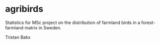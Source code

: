 # agribirds

Statistics for MSc project on the distribution of farmland birds in a forest-farmland matrix in Sweden.

Tristan Bakx